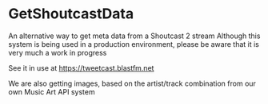 # GetShoutcastData
An alternative way to get meta data from a Shoutcast 2 stream
Although this system is being used in a production environment, please be aware that it is very much a work in progress

See it in use at https://tweetcast.blastfm.net

We are also getting images, based on the artist/track combination from our own Music Art API system
